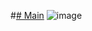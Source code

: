 #[# Main](https://github.com/alpolcaymis/React/tree/main)
![image](https://github.com/alpolcaymis/React/assets/71964088/11c02711-38a7-4e3b-85f8-db6714b76f10)

